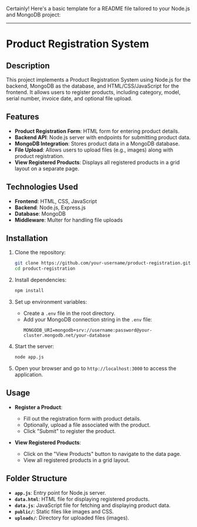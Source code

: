 Certainly! Here's a basic template for a README file tailored to your Node.js and MongoDB project:

---

# Product Registration System

## Description

This project implements a Product Registration System using Node.js for the backend, MongoDB as the database, and HTML/CSS/JavaScript for the frontend. It allows users to register products, including category, model, serial number, invoice date, and optional file upload.

## Features

- **Product Registration Form**: HTML form for entering product details.
- **Backend API**: Node.js server with endpoints for submitting product data.
- **MongoDB Integration**: Stores product data in a MongoDB database.
- **File Upload**: Allows users to upload files (e.g., images) along with product registration.
- **View Registered Products**: Displays all registered products in a grid layout on a separate page.

## Technologies Used

- **Frontend**: HTML, CSS, JavaScript
- **Backend**: Node.js, Express.js
- **Database**: MongoDB
- **Middleware**: Multer for handling file uploads

## Installation

1. Clone the repository:
   ```bash
   git clone https://github.com/your-username/product-registration.git
   cd product-registration
   ```

2. Install dependencies:
   ```bash
   npm install
   ```

3. Set up environment variables:
   - Create a `.env` file in the root directory.
   - Add your MongoDB connection string in the `.env` file:
     ```
     MONGODB_URI=mongodb+srv://username:password@your-cluster.mongodb.net/your-database
     ```

4. Start the server:
   ```bash
   node app.js
   ```

5. Open your browser and go to `http://localhost:3000` to access the application.

## Usage

- **Register a Product**:
  - Fill out the registration form with product details.
  - Optionally, upload a file associated with the product.
  - Click "Submit" to register the product.

- **View Registered Products**:
  - Click on the "View Products" button to navigate to the data page.
  - View all registered products in a grid layout.

## Folder Structure

- **`app.js`**: Entry point for Node.js server.
- **`data.html`**: HTML file for displaying registered products.
- **`data.js`**: JavaScript file for fetching and displaying product data.
- **`public/`**: Static files like images and CSS.
- **`uploads/`**: Directory for uploaded files (images).


